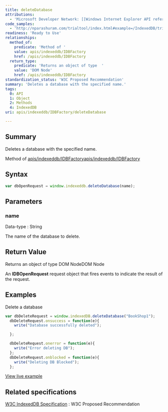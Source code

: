 ```yaml
---
title: deleteDatabase
attributions:
  - 'Microsoft Developer Network: [[Windows Internet Explorer API reference](http://msdn.microsoft.com/en-us/library/ie/hh828809%28v=vs.85%29.aspx) Article]'
code_samples:
  - 'http://nparashuram.com/trialtool/index.html#example=/IndexedDB/trialtool/moz_indexedDB.html&selected=#deleteDB&'
readiness: 'Ready to Use'
relationships:
  method_of:
    predicate: 'Method of '
    value: apis/indexeddb/IDBFactory
    href: /apis/indexeddb/IDBFactory
  return_type:
    predicate: 'Returns an object of type  '
    value: 'DOM Node'
    href: /apis/indexeddb/IDBFactory
standardization_status: 'W3C Proposed Recommendation'
summary: 'Deletes a database with the specified name.'
tags:
  0: API
  1: Object
  2: Methods
  4: IndexedDB
uri: apis/indexeddb/IDBFactory/deleteDatabase

---
```

## Summary

Deletes a database with the specified name.

Method of [apis/indexeddb/IDBFactory](/apis/indexeddb/IDBFactory)[apis/indexeddb/IDBFactory](/apis/indexeddb/IDBFactory)

## Syntax

``` js
var dbOpenRequest = window.indexeddb.deleteDatabase(name);
```

## Parameters

### name

 Data-type
:   String

 The name of the database to delete.

## Return Value

Returns an object of type DOM NodeDOM Node

An **IDBOpenRequest** request object that fires events to indicate the result of the request.

## Examples

Delete a database

``` js
var dbDeleteRequest = window.indexedDB.deleteDatabase("BookShop1");
  dbDeleteRequest.onsuccess = function(e){
    write("Database successfully deleted");

  };

  dbDeleteRequest.onerror = function(e){
    write("Error deleting DB");
  };
  dbDeleteRequest.onblocked = function(e){
    write("Deleting DB Blocked");
  };
```

[View live example](http://nparashuram.com/trialtool/index.html#example=/IndexedDB/trialtool/moz_indexedDB.html&selected=#deleteDB&)

## Related specifications

[W3C IndexedDB Specification](http://www.w3.org/TR/IndexedDB/)
:   W3C Proposed Recommendation
